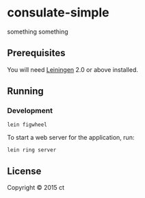 # consulate-simple

something something

## Prerequisites

You will need [Leiningen][1] 2.0 or above installed.

[1]: https://github.com/technomancy/leiningen

## Running

### Development

    lein figwheel

To start a web server for the application, run:

    lein ring server

## License

Copyright © 2015 ct
